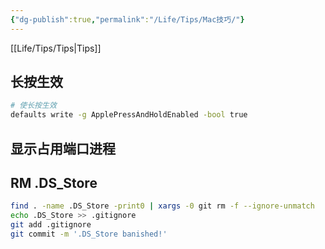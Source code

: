 ```yaml
---
{"dg-publish":true,"permalink":"/Life/Tips/Mac技巧/"}
---
```


[[Life/Tips/Tips\|Tips]]

## 长按生效

```bash
# 使长按生效
defaults write -g ApplePressAndHoldEnabled -bool true
```

## 显示占用端口进程

## RM .DS_Store

```bash
find . -name .DS_Store -print0 | xargs -0 git rm -f --ignore-unmatch
echo .DS_Store >> .gitignore
git add .gitignore
git commit -m '.DS_Store banished!'
```
```